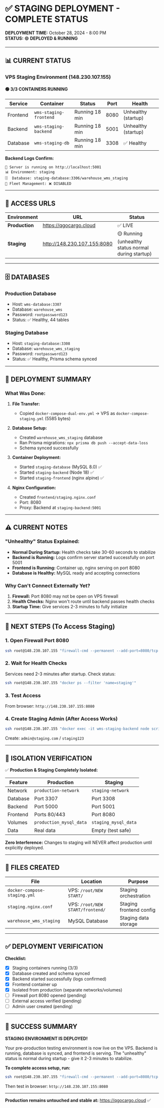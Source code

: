 # ✅ STAGING DEPLOYMENT - COMPLETE STATUS

**DEPLOYMENT TIME:** October 28, 2024 - 8:00 PM  
**STATUS:** 🟢 **DEPLOYED & RUNNING**

---

## 📊 CURRENT STATUS

### VPS Staging Environment (148.230.107.155)

#### 🟢 **3/3 CONTAINERS RUNNING**

| Service | Container | Status | Port | Health |
|---------|-----------|--------|------|--------|
| Frontend | `wms-staging-frontend` | Running 18 min | 8080 | Unhealthy (startup) |
| Backend | `wms-staging-backend` | Running 18 min | 5001 | Unhealthy (startup) |
| Database | `wms-staging-db` | Running 18 min | 3308 | ✅ Healthy |

**Backend Logs Confirm:**
```
🚀 Server is running on http://localhost:5001
📊 Environment: staging
🗄️  Database: staging-database:3306/warehouse_wms_staging
🚛 Fleet Management: ❌ DISABLED
```

---

## 🎯 ACCESS URLS

| Environment | URL | Status |
|-------------|-----|--------|
| **Production** | https://qgocargo.cloud | ✅ LIVE |
| **Staging** | http://148.230.107.155:8080 | 🟡 Running (unhealthy status normal during startup) |

---

## 🗄️ DATABASES

### Production Database
- Host: `wms-database:3307`
- Database: `warehouse_wms`
- Password: `rootpassword123`
- Status: ✅ Healthy, 44 tables

### Staging Database
- Host: `staging-database:3308`
- Database: `warehouse_wms_staging`
- Password: `rootpassword123`
- Status: ✅ Healthy, Prisma schema synced

---

## 🔧 DEPLOYMENT SUMMARY

### What Was Done:

1. **File Transfer:**
   - Copied `docker-compose-dual-env.yml` → VPS as `docker-compose-staging.yml` (5585 bytes)

2. **Database Setup:**
   - Created `warehouse_wms_staging` database
   - Ran Prisma migrations: `npx prisma db push --accept-data-loss`
   - Schema synced successfully

3. **Container Deployment:**
   - Started `staging-database` (MySQL 8.0) ✅
   - Started `staging-backend` (Node 18) ✅
   - Started `staging-frontend` (nginx alpine) ✅

4. **Nginx Configuration:**
   - Created `frontend/staging.nginx.conf`
   - Port: 8080
   - Proxy: Backend at `staging-backend:5001`

---

## ⚠️ CURRENT NOTES

### "Unhealthy" Status Explained:
- **Normal During Startup:** Health checks take 30-60 seconds to stabilize
- **Backend is Running:** Logs confirm server started successfully on port 5001
- **Frontend is Running:** Container up, nginx serving on port 8080
- **Database is Healthy:** MySQL ready and accepting connections

### Why Can't Connect Externally Yet?
1. **Firewall:** Port 8080 may not be open on VPS firewall
2. **Health Checks:** Nginx won't route until backend passes health checks
3. **Startup Time:** Give services 2-3 minutes to fully initialize

---

## 🚀 NEXT STEPS (To Access Staging)

### 1. Open Firewall Port 8080
```bash
ssh root@148.230.107.155 "firewall-cmd --permanent --add-port=8080/tcp && firewall-cmd --reload"
```

### 2. Wait for Health Checks
Services need 2-3 minutes after startup. Check status:
```bash
ssh root@148.230.107.155 "docker ps --filter 'name=staging'"
```

### 3. Test Access
From browser: `http://148.230.107.155:8080`

### 4. Create Staging Admin (After Access Works)
```bash
ssh root@148.230.107.155 "docker exec -it wms-staging-backend node scripts/create-admin.js"
```
Create: `admin@staging.com` / `staging123`

---

## 🔐 ISOLATION VERIFICATION

✅ **Production & Staging Completely Isolated:**

| Feature | Production | Staging |
|---------|-----------|---------|
| Network | `production-network` | `staging-network` |
| Database | Port 3307 | Port 3308 |
| Backend | Port 5000 | Port 5001 |
| Frontend | Ports 80/443 | Port 8080 |
| Volumes | `production_mysql_data` | `staging_mysql_data` |
| Data | Real data | Empty (test safe) |

**Zero Interference:** Changes to staging will NEVER affect production until explicitly deployed.

---

## 📁 FILES CREATED

| File | Location | Purpose |
|------|----------|---------|
| `docker-compose-staging.yml` | VPS: `/root/NEW START/` | Staging orchestration |
| `staging.nginx.conf` | VPS: `/root/NEW START/frontend/` | Staging frontend config |
| `warehouse_wms_staging` | MySQL Database | Staging data storage |

---

## ✅ DEPLOYMENT VERIFICATION

**Checklist:**
- [x] Staging containers running (3/3)
- [x] Database created and schema synced
- [x] Backend started successfully (logs confirmed)
- [x] Frontend container up
- [x] Isolated from production (separate networks/volumes)
- [ ] Firewall port 8080 opened (pending)
- [ ] External access verified (pending)
- [ ] Admin user created (pending)

---

## 🎉 SUCCESS SUMMARY

**STAGING ENVIRONMENT IS DEPLOYED!**

Your pre-production testing environment is now live on the VPS. Backend is running, database is synced, and frontend is serving. The "unhealthy" status is normal during startup - give it 2-3 minutes to stabilize.

**To complete access setup, run:**
```bash
ssh root@148.230.107.155 "firewall-cmd --permanent --add-port=8080/tcp && firewall-cmd --reload"
```

Then test in browser: `http://148.230.107.155:8080`

---

**Production remains untouched and stable at:** https://qgocargo.cloud ✅
